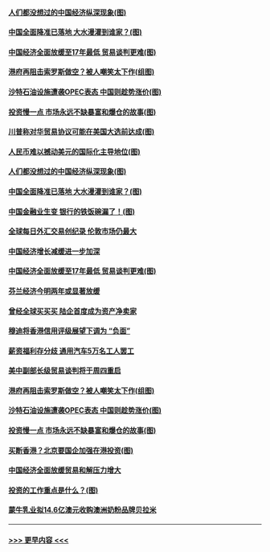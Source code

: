 #### [人们都没想过的中国经济纵深现象(图)](../pages/p5/907684.md?t=09180511) 
#### [中国全面降准已落地 大水漫灌到谁家？(图)](../pages/p5/907688.md?t=09180511) 
#### [中国经济全面放缓至17年最低 贸易谈判更难(图)](../pages/p5/907648.md?t=09180511) 
#### [港府再阻击索罗斯做空？被人嘲笑太下作(组图)](../pages/p5/907637.md?t=09180511) 
#### [沙特石油设施遭袭OPEC表态 中国则趁势涨价(图)](../pages/p5/907570.md?t=09180511) 
#### [投资慢一点 市场永远不缺暴富和爆仓的故事(图)](../pages/p5/907564.md?t=09180511) 
#### [川普称对华贸易协议可能在美国大选前达成(图)](../pages/p5/907707.md?t=09180511) 
#### [人民币难以撼动美元的国际化主导地位(图)](../pages/p5/907705.md?t=09180511) 
#### [人们都没想过的中国经济纵深现象(图)](../pages/p5/907684.md?t=09180511) 
#### [中国全面降准已落地 大水漫灌到谁家？(图)](../pages/p5/907688.md?t=09180511) 
#### [中国金融业生变 银行的铁饭碗漏了！(图)](../pages/p5/907683.md?t=09180511) 
#### [全球每日外汇交易创纪录 伦敦市场仍最大](../pages/p5/907685.md?t=09180511) 
#### [中国经济增长减缓进一步加深](../pages/p5/907649.md?t=09180511) 
#### [中国经济全面放缓至17年最低 贸易谈判更难(图)](../pages/p5/907648.md?t=09180511) 
#### [芬兰经济今明两年或显著放缓](../pages/p5/907643.md?t=09180511) 
#### [曾经全球买买买 陆企首度成为资产净卖家](../pages/p5/907641.md?t=09180511) 
#### [穆迪将香港信用评级展望下调为 “负面”](../pages/p5/907640.md?t=09180511) 
#### [薪资福利存分歧 通用汽车5万名工人罢工](../pages/p5/907639.md?t=09180511) 
#### [美中副部长级贸易谈判将于周四重启](../pages/p5/907638.md?t=09180511) 
#### [港府再阻击索罗斯做空？被人嘲笑太下作(组图)](../pages/p5/907637.md?t=09180511) 
#### [沙特石油设施遭袭OPEC表态 中国则趁势涨价(图)](../pages/p5/907570.md?t=09180511) 
#### [投资慢一点 市场永远不缺暴富和爆仓的故事(图)](../pages/p5/907564.md?t=09180511) 
#### [买断香港？北京要国企加强在港投资(图)](../pages/p5/907582.md?t=09180511) 
#### [中国经济全面放缓贸易和解压力增大](../pages/p5/907579.md?t=09180511) 
#### [投资的工作重点是什么？(图)](../pages/p5/907561.md?t=09180511) 
#### [蒙牛乳业拟14.6亿澳元收购澳洲奶粉品牌贝拉米](../pages/p5/907571.md?t=09180511) 

----
#### [ >>> 更早内容 <<< ](../indexes/p5-earlier.md)
